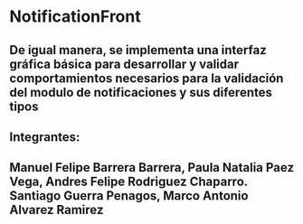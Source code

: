 # NotificationFront

## De igual manera, se implementa una interfaz gráfica básica para desarrollar y validar comportamientos necesarios para la validación del modulo de notificaciones y sus diferentes tipos

## Integrantes:
## Manuel Felipe Barrera Barrera, Paula Natalia Paez Vega, Andres Felipe Rodriguez Chaparro. Santiago Guerra Penagos, Marco Antonio Alvarez Ramirez
